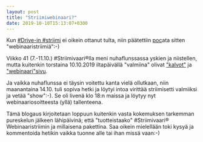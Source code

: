 ```yaml
---
layout: post
title: "Striimiwebinaari?"
date: 2019-10-10T15:13:07+0300
---
```


Kun [#Drive-in #striimi](https://www.linkedin.com/posts/jarmolahti_drivein-live-striimi-activity-6587730582631956481-MdGl) ei oikein ottanut tulta, niin päätettiin [poc](https://en.wikipedia.org/wiki/Proof_of_concept)ata sitten "webinaaristriimiä":-)<!--more-->

Viikko 41 (7.-11.10.) #Striimivaari®lla meni nuhaflunssassa yskien ja niistellen, mutta kuitenkin torstaina 10.10.2019 iltapäivällä "valmiina" olivat ["kalvot"](https://docs.google.com/presentation/d/18ZOGV6RKARl2AawoHimHzOCs26Bv49CwFSFiLcyI6nA/edit?usp=sharing) ja ["webinaari"sivu](https://livestream.com/Infocrea-fi/striimiwebinaari). 

Ja vaikka nuhaflunssa ei täysin voitettu kanta vielä ollutkaan, niin maanantaina 14.10. tuli sopiva hetki ja löytyi intoa virittää striimisetti valmiiksi ja vetää "show":-). Se oli livenä klo 18:n maissa ja löytyy nyt webinaariosoitteesta (yllä) tallenteena.

Tämä blogaus kirjoitetaan loppuun kuitenkin vasta kokemuksen tarkemman pureskelun jälkeen lähipäivinä; että "tuotteistaako" #Striimivaari® Webinaaristriimin ja millaisena pakettina. Saa oikein mielellään toki kysyä ja kommentoida hetikin vaikka tuonne alle tai ihan missä vaan:-) 